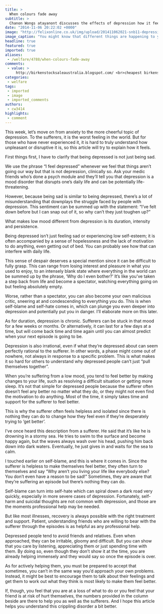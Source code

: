 ```yaml
---
title: >
  When colours fade away
subtitle: >
  Chanon Wongs atayanont discusses the effects of depression how it feels
date: "2014-11-06 20:22:02 +0000"
image: "http://felixonline.co.uk/img/upload/201411062021-snb11-depression-xalt.png"
image_caption: "You might know that different things are happening to you, but they don't feel very different. – Hyp"
headline: true
featured: true
imported: true
aliases:
 - /welfare/4788/when-colours-fade-away
comments:
 - value: >
     http://birkenstocksaleaustralia.blogspot.com/ <br>cheapest birkenstock sandals http://birkenstocksaleaustralia.blogspot.com/,mayari birkenstock <br>birkenstock australia clearance http://birkenstocksaleaustralia.blogspot.com/,christian louboutin shoes outlet <br>christian louboutin online outlet http://christianlouboutincanadaoutlet.blogspot.com/,louboutin wedding shoes <br>christian louboutin canada stores http://canadachristianlouboutinoutlet.blogspot.com/,Great web website! It looks extremely good! Sustain the helpful job!| <br>cs go skins credit card http://madden15coinsguide.lofter.com/post/1d3e1fe4_a62d298,Many thanks, this site is extremely useful.| <br>cs go skins by price http://www.koledzyzwojska.pl/obraz/how-make-coins-2k16-mt,You've gotten fantastic thing on this website <br>NFL 17 http://koolkidstable.org/forum/thread/30/fifa-coins-helps-it-be-an-excellent/,Passion the site-- very individual pleasant and great deals to see! <br>madden 17 coins http://www.westechcomputers.com/forum/events/338-madden-nfl-coins-toronto-vid
categories:
 - welfare
tags:
 - imported
 - image
 - imported_comments
authors:
 - cw3414
highlights:
 - comment
---
```


This week, let’s move on from anxiety to the more cheerful topic of depression. To the sufferers, it is the worst feeling in the world. But for those who have never experienced it, it is hard to truly understand how unpleasant or disruptive it is, so this article will try to explain how it feels.

First things first, I have to clarify that being depressed is not just being sad.

We use the phrase “I feel depressed” whenever we feel that things aren’t going our way but that is not depression, clinically so. Ask your medic friends who’s done a psych module and they’ll tell you that depression is a mood disorder that disrupts one’s daily life and can be potentially life-threatening.

However, because being sad is similar to being depressed, there’s a lot of misunderstanding that downplays the struggle faced by people with depression. This sentiment can be summed up with the statement: “I’ve felt down before but I can snap out of it, so why can’t they just toughen up?”

What makes low mood different from depression is its duration, intensity and persistence.

Being depressed isn’t just feeling sad or experiencing low self-esteem; it is often accompanied by a sense of hopelessness and the lack of motivation to do anything, even getting out of bed. You can probably see how that can interfere with daily life.

This sense of despair deserves a special mention since it can be difficult to fully grasp. This can range from losing interest and pleasure in what you used to enjoy, to an intensely blank state where everything in the world can be summed up by the phrase, ‘Why do I even bother?’ It’s like you’ve taken a step back from life and become a spectator, watching everything going on but feeling absolutely empty.

Worse, rather than a spectator, you can also become your own malicious critic, sneering at and condescending to everything you do. This is when self-blame and self-hate comes in, which can plunge you even deeper into depression and potentially put you in danger. I’ll elaborate more on this later.

As for duration, depression is chronic. Sufferers can be stuck in that mood for a few weeks or months. Or alternatively, it can last for a few days at a time, but will come back time and time again until you can almost predict when your next episode is going to be.

Depression is also irrational, even if what they’re depressed about can seem perfectly rational to the sufferer. In other words, a phase might come out of nowhere, not always in response to a specific problem. This is what makes it so hard for others to understand why depressed people can’t just “pull themselves together”.

When you’re suffering from a low mood, you tend to feel better by making changes to your life, such as resolving a difficult situation or getting more sleep. It’s not that simple for depressed people because the sufferer often doesn’t feel any better no matter what they do, or they might not even find the motivation to do anything. Most of the time, it simply takes time and support for the sufferer to feel better.

This is why the sufferer often feels helpless and isolated since there is nothing they can do to change how they feel even if they’re desperately trying to ‘get better’.

I’ve once heard this description from a sufferer. He said that it’s like he is drowning in a stormy sea. He tries to swim to the surface and become happy again, but the waves always wash over his head, pushing him back down into dark waters. Eventually, he just gives in and waits for the sea to calm.

I touched earlier on self-blame, and this is where it comes in. Since the sufferer is helpless to make themselves feel better, they often turn to themselves and say “Why aren’t you living your life like everybody else? You don’t even have a reason to be sad!” Sometimes, they are aware that they’re suffering an episode but there’s nothing they can do.

Self-blame can turn into self-hate which can spiral down a dark road very quickly, especially in more severe cases of depression. Fortunately, self-harm and suicidal thoughts are not common with depression, and those are the moments professional help may be needed.

But like most illnesses, recovery is always possible with the right treatment and support. Patient, understanding friends who are willing to bear with the sufferer through the episodes is as helpful as any professional help.

Depressed people tend to avoid friends and relatives. Even when approached, they can be irritable, gloomy and difficult. But you can show that you care by listening, appreciating them or just spending time with them. By doing so, even though they don’t show it at the time, you are already helping immensely and they would say so once the episode is over.

As for actively helping them, you must be prepared to accept that sometimes, you can’t in the same way you’d approach your own problems. Instead, it might be best to encourage them to talk about their feelings and get them to work out what they think is most likely to make them feel better.

If, though, you feel that you are at a loss of what to do or you feel that your friend is at risk of hurt themselves, the numbers provided in the column beside are there to help you as well as the sufferers. And I hope this article helps you understand this crippling disorder a bit better.
